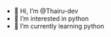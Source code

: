 - 👋 Hi, I’m @Thairu-dev
- 👀 I’m interested in python
- 🌱 I’m currently learning python

<!---
Thairu-dev/Thairu-dev is a ✨ special ✨ repository because its `README.md` (this file) appears on your GitHub profile.
You can click the Preview link to take a look at your changes.
--->
